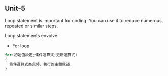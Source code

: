 ## Unit-5

Loop statement is important for coding. You can use it to reduce numerous, repeated or similar steps.

Loop statements envolve
 
* For loop
```c
for(初始值設定;條件運算式;更新運算式)
{
  條件運算式為真時，執行的主體敘述;
}
```
